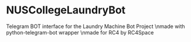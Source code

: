 # NUSCollegeLaundryBot
Telegram BOT interface for the Laundry Machine Bot Project
\nmade with python-telegram-bot wrapper
\nmade for RC4 by RC4Space

